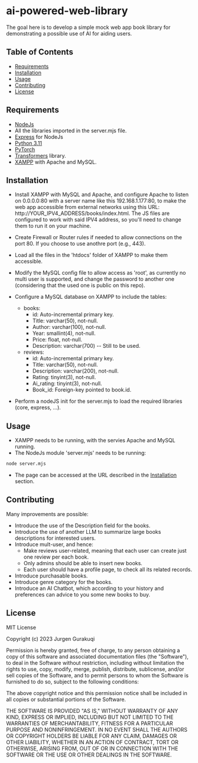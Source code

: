 # ai-powered-web-library
The goal here is to develop a simple mock web app book library for demonstrating a possible use of AI for aiding users.


## Table of Contents

- [Requirements](#Requirements)
- [Installation](#installation)
- [Usage](#usage)
- [Contributing](#contributing)
- [License](#license)


## Requirements

- [NodeJs](https://nodejs.org/en/)
- All the libraries imported in the server.mjs file.
- [Express](https://expressjs.com/) for NodeJs
- [Python 3.11](https://www.python.org/)
- [PyTorch](https://pytorch.org/)
- [Transformers](https://huggingface.co/docs/transformers/installation) library.
- [XAMPP](https://www.apachefriends.org/it/index.html) with Apache and MySQL.


## Installation

- Install XAMPP with MySQL and Apache, and configure Apache to listen on 0.0.0.0:80 with a server name like this 192.168.1.177:80, to make the web app accessible from external networks using this URL: http://YOUR_IPV4_ADDRESS/books/index.html. The JS files are configured to work with said IPV4 address, so you'll need to change them to run it on your machine.
- Create Firewall or Router rules if needed to allow connections on the port 80. If you choose to use anothre port (e.g., 443).
- Load all the files in the 'htdocs' folder of XAMPP to make them accessible.
- Modify the MySQL config file to allow access as 'root', as currently no multi user is supported, and change the password to another one (considering that the used one is public on this repo).
- Configure a MySQL database on XAMPP to include the tables:
    - books:
        - id: Auto-incremental primary key.
        - Title: varchar(50), not-null.
        - Author: varchar(100), not-null.
        - Year: smallint(4), not-null.
        - Price: float, not-null.
        - Description: varchar(700) -- Still to be used.
    - reviews:
        - id: Auto-incremental primary key.
        - Title: varchar(50), not-null.
        - Description: varchar(200), not-null.
        - Rating: tinyint(3), not-null.
        - Ai_rating: tinyint(3), not-null.
        - Book_id: Foreign-key pointed to book.id.

- Perform a nodeJS init for the server.mjs to load the required libraries (core, express, ...).

## Usage

- XAMPP needs to be running, with the servies Apache and MySQL running.
- The NodeJs module 'server.mjs' needs to be running:
```bash
node server.mjs
```
- The page can be accessed at the URL described in the [Installation](#Installation) section.

## Contributing

Many improvements are possible:
- Introduce the use of the Description field for the books.
- Introduce the use of another LLM to summarize large books descriptions for interested users.
- Introduce mult-user, and hence:
    - Make reviews user-related, meaning that each user can create just one review per each book.
    - Only admins should be able to insert new books.
    - Each user should have a profile page, to check all its related records.
- Introduce purchasable books.
- Introduce genre category for the books.
- Introduce an AI Chatbot, which according to your history and preferences can advice to you some new books to buy.


## License

MIT License

Copyright (c) 2023 Jurgen Gurakuqi

Permission is hereby granted, free of charge, to any person obtaining a copy of this software and associated documentation files (the "Software"), to deal in the Software without restriction, including without limitation the rights to use, copy, modify, merge, publish, distribute, sublicense, and/or sell copies of the Software, and to permit persons to whom the Software is furnished to do so, subject to the following conditions:

The above copyright notice and this permission notice shall be included in all copies or substantial portions of the Software.

THE SOFTWARE IS PROVIDED "AS IS," WITHOUT WARRANTY OF ANY KIND, EXPRESS OR IMPLIED, INCLUDING BUT NOT LIMITED TO THE WARRANTIES OF MERCHANTABILITY, FITNESS FOR A PARTICULAR PURPOSE AND NONINFRINGEMENT. IN NO EVENT SHALL THE AUTHORS OR COPYRIGHT HOLDERS BE LIABLE FOR ANY CLAIM, DAMAGES OR OTHER LIABILITY, WHETHER IN AN ACTION OF CONTRACT, TORT OR OTHERWISE, ARISING FROM, OUT OF OR IN CONNECTION WITH THE SOFTWARE OR THE USE OR OTHER DEALINGS IN THE SOFTWARE.

